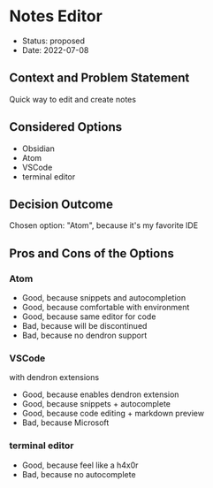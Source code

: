 # Notes Editor

* Status: proposed
* Date: 2022-07-08

## Context and Problem Statement

Quick way to edit and create notes

## Considered Options

* Obsidian
* Atom
* VSCode
* terminal editor

## Decision Outcome

Chosen option: "Atom", because it's my favorite IDE

## Pros and Cons of the Options

### Atom

* Good, because snippets and autocompletion
* Good, because comfortable with environment
* Good, because same editor for code
* Bad, because will be discontinued
* Bad, because no dendron support

### VSCode

with dendron extensions

* Good, because enables dendron extension
* Good, because snippets + autocomplete
* Good, because code editing + markdown preview
* Bad, because Microsoft

### terminal editor

* Good, because feel like a h4x0r
* Bad, because no autocomplete
